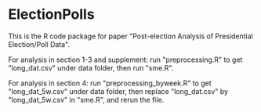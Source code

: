 # ElectionPolls

This is the R code package for paper "Post-election Analysis of Presidential Election/Poll Data".

For analysis in section 1-3 and supplement: run "preprocessing.R" to get "long_dat.csv" under data folder, then run "sme.R".

For analysis in section 4: run "preprocessing_byweek.R" to get "long_dat_5w.csv" under data folder, then replace "long_dat.csv" by "long_dat_5w.csv" in "sme.R", and rerun the file.
